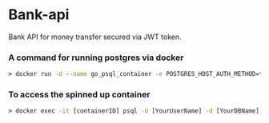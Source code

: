 # Bank-api
Bank API for money transfer secured via JWT token.

### A command for running postgres via docker
```cmd
> docker run -d --name go_psql_container -e POSTGRES_HOST_AUTH_METHOD=trust -e POSTGRES_USER=fady -e POSTGRES_PASSWORD=gobankingpassword -e POSTGRES_DB=bankDB -p 2345:5432 postgres
```

### To access the spinned up container 
```cmd
> docker exec -it [containerID] psql -U [YourUserName] -d [YourDBName]
```